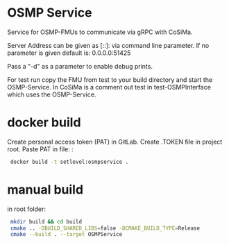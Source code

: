 # OSMP Service

Service for OSMP-FMUs to communicate via gRPC with CoSiMa.

Server Address can be given as [::]:<port> via command line parameter.
If no parameter is given default is: 0.0.0.0:51425

Pass a "-d" as a parameter to enable debug prints.

For test run copy the FMU from test to your build directory and start the OSMP-Service.
In CoSiMa is a comment out test in test-OSMPInterface which uses the OSMP-Service.

# docker build
Create personal access token (PAT) in GitLab.
Create .TOKEN file in project root.
Paste PAT in file: <username>:<accesstoken>
```sh
 docker build -t setlevel:osmpservice .
```
# manual build
in root folder:
```sh
 mkdir build && cd build
 cmake .. -DBUILD_SHARED_LIBS=false -DCMAKE_BUILD_TYPE=Release
 cmake --build . --target OSMPService
```
